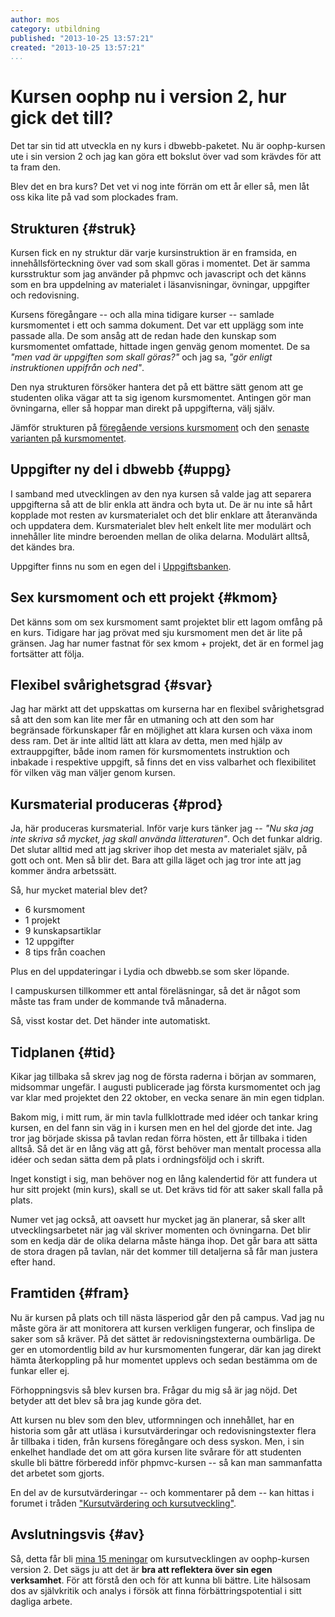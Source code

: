 ```yaml
---
author: mos
category: utbildning
published: "2013-10-25 13:57:21"
created: "2013-10-25 13:57:21"
...
```

Kursen oophp nu i version 2, hur gick det till?
==================================

Det tar sin tid att utveckla en ny kurs i dbwebb-paketet. Nu är oophp-kursen ute i sin version 2 och jag kan göra ett bokslut över vad som krävdes för att ta fram den. 

Blev det en bra kurs? Det vet vi nog inte förrän om ett år eller så, men låt oss kika lite på vad som plockades fram.

<!--more-->


Strukturen {#struk}
-------------------------------

Kursen fick en ny struktur där varje kursinstruktion är en framsida, en innehållsförteckning över vad som skall göras i momentet. Det är samma kursstruktur som jag använder på phpmvc och javascript och det känns som en bra uppdelning av materialet i läsanvisningar, övningar, uppgifter och redovisning.

Kursens föregångare -- och alla mina tidigare kurser -- samlade kursmomentet i ett och samma dokument. Det var ett upplägg som inte passade alla. De som ansåg att de redan hade den kunskap som kursmomentet omfattade, hittade ingen genväg genom momentet. De sa *"men vad är uppgiften som skall göras?"* och jag sa, *"gör enligt instruktionen uppifrån och ned"*.

Den nya strukturen försöker hantera det på ett bättre sätt genom att ge studenten olika vägar att ta sig igenom kursmomentet. Antingen gör man övningarna, eller så hoppar man direkt på uppgifterna, välj själv.

Jämför strukturen på [föregående versions kursmoment](oophp-v1/kmom01) och den [senaste varianten på kursmomentet](oophp/kmom01).



Uppgifter ny del i dbwebb {#uppg}
-------------------------------

I samband med utvecklingen av den nya kursen så valde jag att separera uppgifterna så att de blir enkla att ändra och byta ut. De är nu inte så hårt kopplade mot resten av kursmaterialet och det blir enklare att återanvända och uppdatera dem. Kursmaterialet blev helt enkelt lite mer modulärt och innehåller lite mindre beroenden mellan de olika delarna. Modulärt alltså, det kändes bra.

Uppgifter finns nu som en egen del i [Uppgiftsbanken](uppgift).



Sex kursmoment och ett projekt {#kmom}
-------------------------------

Det känns som om sex kursmoment samt projektet blir ett lagom omfång på en kurs. Tidigare har jag prövat med sju kursmoment men det är lite på gränsen. Jag har numer fastnat för sex kmom + projekt, det är en formel jag fortsätter att följa.



Flexibel svårighetsgrad {#svar}
-------------------------------

Jag har märkt att det uppskattas om kurserna har en flexibel svårighetsgrad så att den som kan lite mer får en utmaning och att den som har begränsade förkunskaper får en möjlighet att klara kursen och växa inom dess ram. Det är inte alltid lätt att klara av detta, men med hjälp av extrauppgifter, både inom ramen för kursmomentets instruktion och inbakade i respektive uppgift, så finns det en viss valbarhet och flexibilitet för vilken väg man väljer genom kursen.



Kursmaterial produceras {#prod}
-------------------------------

Ja, här produceras kursmaterial. Inför varje kurs tänker jag -- *"Nu ska jag inte skriva så mycket, jag skall använda litteraturen"*. Och det funkar aldrig. Det slutar alltid med att jag skriver ihop det mesta av materialet själv, på gott och ont. Men så blir det. Bara att gilla läget och jag tror inte att jag kommer ändra arbetssätt.

Så, hur mycket material blev det?

* 6 kursmoment
* 1 projekt
* 9 kunskapsartiklar
* 12 uppgifter
* 8 tips från coachen

Plus en del uppdateringar i Lydia och dbwebb.se som sker löpande.

I campuskursen tillkommer ett antal föreläsningar, så det är något som måste tas fram under de kommande två månaderna.

Så, visst kostar det. Det händer inte automatiskt.



Tidplanen {#tid}
-------------------------------

Kikar jag tillbaka så skrev jag nog de första raderna i början av sommaren, midsommar ungefär. I augusti publicerade jag första kursmomentet och jag var klar med projektet den 22 oktober, en vecka senare än min egen tidplan.

Bakom mig, i mitt rum, är min tavla fullklottrade med idéer och tankar kring kursen, en del fann sin väg in i kursen men en hel del gjorde det inte. Jag tror jag började skissa på tavlan redan förra hösten, ett år tillbaka i tiden alltså.  Så det är en lång väg att gå, först behöver man mentalt processa alla idéer och sedan sätta dem på plats i ordningsföljd och i skrift.

Inget konstigt i sig, man behöver nog en lång kalendertid för att fundera ut hur sitt projekt (min kurs), skall se ut. Det krävs tid för att saker skall falla på plats.

Numer vet jag också, att oavsett hur mycket jag än planerar, så sker allt utvecklingsarbetet när jag väl skriver momenten och övningarna. Det blir som en kedja där de olika delarna måste hänga ihop. Det går bara att sätta de stora dragen på tavlan, när det kommer till detaljerna så får man justera efter hand.



Framtiden {#fram}
-------------------------------

Nu är kursen på plats och till nästa läsperiod går den på campus. Vad jag nu måste göra är att monitorera att kursen verkligen fungerar, och finslipa de saker som så kräver. På det sättet är redovisningstexterna oumbärliga. De ger en utomordentlig bild av hur kursmomenten fungerar, där kan jag direkt hämta återkoppling på hur momentet upplevs och sedan bestämma om de funkar eller ej.

Förhoppningsvis så blev kursen bra. Frågar du mig så är jag nöjd. Det betyder att det blev så bra jag kunde göra det. 

Att kursen nu blev som den blev, utformningen och innehållet, har en historia som går att utläsa i kursutvärderingar och redovisningstexter flera år tillbaka i tiden, från kursens föregångare och dess syskon. Men, i sin enkelhet handlade det om att göra kursen lite svårare för att studenten skulle bli bättre förberedd inför phpmvc-kursen -- så kan man sammanfatta det arbetet som gjorts.

En del av de kursutvärderingar -- och kommentarer på dem -- kan hittas i forumet i tråden ["Kursutvärdering och kursutveckling"](t/594). 



Avslutningsvis {#av}
-------------------------------

Så, detta får bli [mina 15 meningar](kunskap/att-skriva-en-bra-redovisningstext) om kursutvecklingen av oophp-kursen version 2. Det sägs ju att det är **bra att reflektera över sin egen verksamhet**. För att förstå den och för att kunna bli bättre. Lite hälsosam dos av självkritik och analys i försök att finna förbättringspotential i sitt dagliga arbete.




